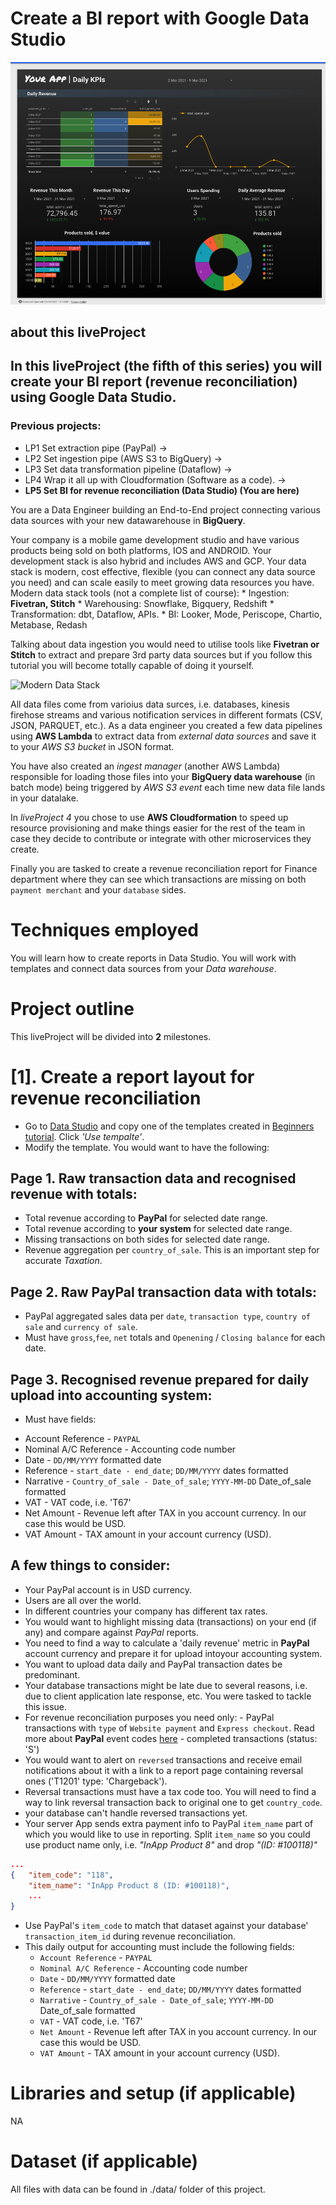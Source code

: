 
# Create a BI report with Google Data Studio
![Connecting data](img/s2_lp5_intro.png)


## about this liveProject

## In this liveProject (the fifth of this series) you will create your BI report (revenue reconciliation) using Google Data Studio.

### Previous projects:
* LP1 Set extraction pipe (PayPal) -> 
* LP2 Set ingestion pipe (AWS S3 to BigQuery) -> 
* LP3 Set data transformation pipeline (Dataflow) -> 
* LP4 Wrap it all up with Cloudformation (Software as a code). ->
* **LP5 Set BI for revenue reconciliation (Data Studio) (You are here)**

You are a Data Engineer building an End-to-End project connecting various data sources with your new datawarehouse in **BigQuery**.

Your company is a mobile game development studio and have various products being sold on both platforms, IOS and ANDROID. Your development stack is also hybrid and includes AWS and GCP. 
Your data stack is modern, cost effective, flexible (you can connect any data source you need) and can scale easily to meet growing data resources you have. 
Modern data stack tools (not a complete list of course):
    * Ingestion: **Fivetran, Stitch**
    * Warehousing: Snowflake, Bigquery, Redshift
    * Transformation: dbt, Dataflow, APIs.
    * BI: Looker, Mode, Periscope, Chartio, Metabase, Redash

Talking about data ingestion you would need to utilise tools like **Fivetran or Stitch** to extract and prepare 3rd party data sources but if you follow this tutorial you will become totally capable of doing it yourself.

![Modern Data Stack](https://mydataschool.com/liveprojects/img/modernDataStack.png)

All data files come from varioius data surces, i.e. databases, kinesis firehose streams and various notification services in different formats (CSV, JSON, PARQUET, etc.).
As a data engineer you created a few data pipelines using **AWS Lambda** to extract data from *external data sources* and save it to your *AWS S3 bucket* in JSON format. 

You have also created an *ingest manager* (another AWS Lambda) responsible for loading those files into your **BigQuery data warehouse** (in batch mode) being triggered by *AWS S3 event* each time new data file lands in your datalake.

In *liveProject 4* you chose to use **AWS Cloudformation** to speed up resource provisioning and make things easier for the rest of the team in case they decide to contribute or integrate with other microservices they create.

Finally you are tasked to create a revenue reconciliation report for Finance department where they can see which transactions are missing on both `payment merchant` and your `database` sides.



# Techniques employed

You will learn how to create reports in Data Studio. You will work with templates and connect data sources from your *Data warehouse*.

# Project outline

This liveProject will be divided into **2** milestones.

# [1]. Create a report layout for revenue reconciliation
- Go to [Data Studio](https://datastudio.google.com/reporting/f05459d2-01ef-4ca9-8e8e-436bbf42a043/page/nN2rB/preview) and copy one of the templates created in [Beginners tutorial](https://www.manning.com/liveproject/business-intelligence-with-BigQuery). Click *'Use tempalte'*.
- Modify the template. You would want to have the following:

## Page 1. Raw transaction data and recognised revenue with totals:
* Total revenue according to **PayPal** for selected date range.
* Total revenue according to **your system** for selected date range.
* Missing transactions on both sides for selected date range.
* Revenue aggregation per `country_of_sale`. This is an important step for accurate *Taxation*.

## Page 2. Raw PayPal transaction data with totals:
* PayPal aggregated sales data per `date`, `transaction type`, `country of sale` and `currency of sale`.
* Must have `gross`,`fee`, `net` totals and `Openening` / `Closing balance` for each date.

## Page 3. Recognised revenue prepared for daily upload into accounting system:
* Must have fields:

- Account Reference     - `PAYPAL`
- Nominal A/C Reference - Accounting code number
- Date                  - `DD/MM/YYYY` formatted date
- Reference             - `start_date - end_date`; `DD/MM/YYYY` dates formatted 
- Narrative             - `Country_of_sale - Date_of_sale`; `YYYY-MM-DD` Date_of_sale formatted 
- VAT                   - VAT code, i.e. 'T67'
- Net Amount            - Revenue left after TAX in you account currency. In our case this would be USD.
- VAT Amount            - TAX amount  in your account currency (USD).

## A few things to consider:
- Your PayPal account is in USD currency.
- Users are all over the world.
- In different countries your company has different tax rates.
- You would want to highlight missing data (transactions) on your end (if any) and compare against *PayPal* reports.
- You need to find a way to calculate a 'daily revenue' metric in **PayPal** account currency and prepare it for upload intoyour accounting system.
- You want to upload data daily and PayPal transaction dates be predominant.
- Your database transactions might be late due to several reasons, i.e. due to client application late response, etc. You were tasked to tackle this issue.
- For revenue reconciliation purposes you need only:
        - PayPal transactions with `type` of `Website payment` and `Express checkout`. Read more about **PayPal** event codes [here](https://developer.paypal.com/docs/integration/direct/transaction-search/transaction-event-codes/)
        - completed transactions (status: 'S')
- You would want to alert on `reversed` transactions and receive email notifications about it with a link to a report page containing reversal ones ('T1201' type: 'Chargeback').
- Reversal transactions must have a tax code too. You will need to find a way to link reversal transaction back to original one to get `country_code`.
- your database can't handle reversed transactions yet.
- Your server App sends extra payment info to PayPal `item_name` part of which you would like to use in reporting. Split `item_name` so you could use product name only, i.e. *"InApp Product 8"* and drop *"(ID: #100118)"*

~~~json
...
{   "item_code": "118",
    "item_name": "InApp Product 8 (ID: #100118)",
    ...
}
~~~
- Use PayPal's `item_code` to match that dataset against your database' `transaction_item_id` during revenue reconciliation.
- This daily output for accounting must include the following fields:
    - `Account Reference`     - `PAYPAL`
    - `Nominal A/C Reference` - Accounting code number
    - `Date`                  - `DD/MM/YYYY` formatted date
    - `Reference`             - `start_date - end_date`; `DD/MM/YYYY` dates formatted 
    - `Narrative`             - `Country_of_sale - Date_of_sale`; `YYYY-MM-DD` Date_of_sale formatted 
    - `VAT`                   - VAT code, i.e. 'T67'
    - `Net Amount`            - Revenue left after TAX in you account currency. In our case this would be USD.
    - `VAT Amount`            - TAX amount  in your account currency (USD).





# Libraries and setup (if applicable)

NA



# Dataset (if applicable)

All files with data can be found in ./data/ folder of this project.

